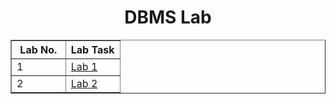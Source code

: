 <h1 align="center">DBMS Lab</h1>
<table align="center" border="1" width="50%">
    <thead align="center">
        <th width="50%">Lab No.</th>
        <th width="50%">Lab Task</th>
    </thead>
    <tr>
        <td>1</td>
        <td><a href="Lab1.md">Lab 1</a></td>
    </tr>
    <tr>
        <td>2</td>
        <td><a href="Lab2.md">Lab 2</a></td>
    </tr>
</table>
